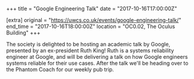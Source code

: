 +++
title = "Google Engineering Talk"
date = "2017-10-16T17:00:00Z"

[extra]
original = "https://uwcs.co.uk/events/google-engineering-talk/"    
end_time = "2017-10-16T18:00:00Z"
location = "OC0.02, The Oculus Building"
+++

The society is delighted to be hosting an academic talk by Google, presented by an ex-president Ruth King\! Ruth is a systems reliability engineer at Google, and will be delivering a talk on how Google engineers systems reliable for their use cases. After the talk we'll be heading over to the Phantom Coach for our weekly pub trip.

